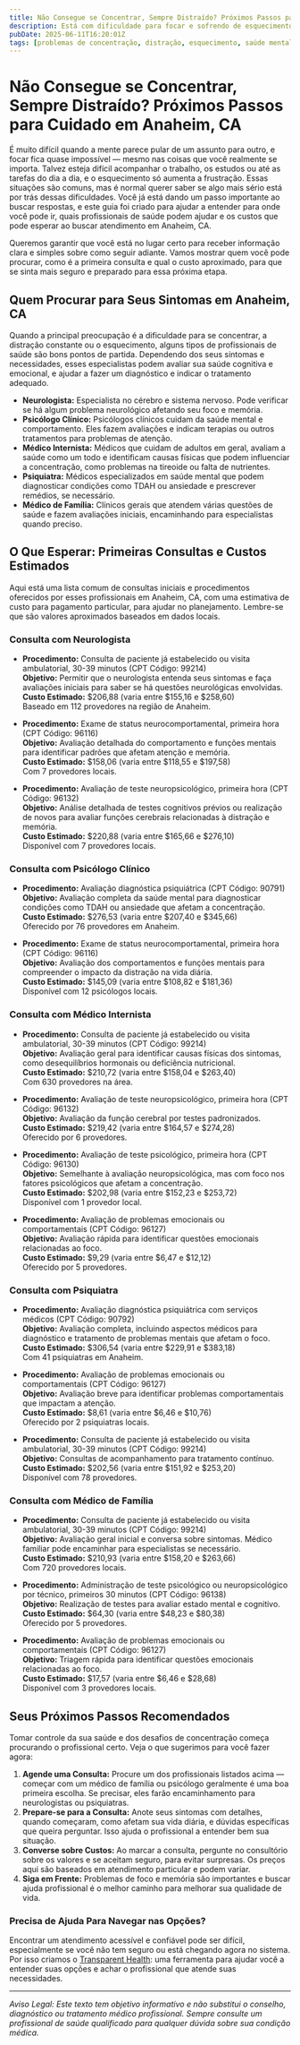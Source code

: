 ```yaml
---
title: Não Consegue se Concentrar, Sempre Distraído? Próximos Passos para Cuidado em Anaheim, CA  
description: Está com dificuldade para focar e sofrendo de esquecimento? Saiba com quem falar e quais custos esperar para avaliação e tratamento em Anaheim, CA.  
pubDate: 2025-06-11T16:20:01Z  
tags: [problemas de concentração, distração, esquecimento, saúde mental, neurologia, psicologia, Anaheim CA, custos de saúde]  
---
```


# Não Consegue se Concentrar, Sempre Distraído? Próximos Passos para Cuidado em Anaheim, CA

É muito difícil quando a mente parece pular de um assunto para outro, e focar fica quase impossível — mesmo nas coisas que você realmente se importa. Talvez esteja difícil acompanhar o trabalho, os estudos ou até as tarefas do dia a dia, e o esquecimento só aumenta a frustração. Essas situações são comuns, mas é normal querer saber se algo mais sério está por trás dessas dificuldades. Você já está dando um passo importante ao buscar respostas, e este guia foi criado para ajudar a entender para onde você pode ir, quais profissionais de saúde podem ajudar e os custos que pode esperar ao buscar atendimento em Anaheim, CA.

Queremos garantir que você está no lugar certo para receber informação clara e simples sobre como seguir adiante. Vamos mostrar quem você pode procurar, como é a primeira consulta e qual o custo aproximado, para que se sinta mais seguro e preparado para essa próxima etapa.

## Quem Procurar para Seus Sintomas em Anaheim, CA

Quando a principal preocupação é a dificuldade para se concentrar, a distração constante ou o esquecimento, alguns tipos de profissionais de saúde são bons pontos de partida. Dependendo dos seus sintomas e necessidades, esses especialistas podem avaliar sua saúde cognitiva e emocional, e ajudar a fazer um diagnóstico e indicar o tratamento adequado.

- **Neurologista:** Especialista no cérebro e sistema nervoso. Pode verificar se há algum problema neurológico afetando seu foco e memória.
- **Psicólogo Clínico:** Psicólogos clínicos cuidam da saúde mental e comportamento. Eles fazem avaliações e indicam terapias ou outros tratamentos para problemas de atenção.
- **Médico Internista:** Médicos que cuidam de adultos em geral, avaliam a saúde como um todo e identificam causas físicas que podem influenciar a concentração, como problemas na tireoide ou falta de nutrientes.
- **Psiquiatra:** Médicos especializados em saúde mental que podem diagnosticar condições como TDAH ou ansiedade e prescrever remédios, se necessário.
- **Médico de Família:** Clínicos gerais que atendem várias questões de saúde e fazem avaliações iniciais, encaminhando para especialistas quando preciso.

## O Que Esperar: Primeiras Consultas e Custos Estimados

Aqui está uma lista comum de consultas iniciais e procedimentos oferecidos por esses profissionais em Anaheim, CA, com uma estimativa de custo para pagamento particular, para ajudar no planejamento. Lembre-se que são valores aproximados baseados em dados locais.

### Consulta com Neurologista

- **Procedimento:** Consulta de paciente já estabelecido ou visita ambulatorial, 30-39 minutos (CPT Código: 99214)  
  **Objetivo:** Permitir que o neurologista entenda seus sintomas e faça avaliações iniciais para saber se há questões neurológicas envolvidas.  
  **Custo Estimado:** $206,88 (varia entre $155,16 e $258,60)  
  Baseado em 112 provedores na região de Anaheim.

- **Procedimento:** Exame de status neurocomportamental, primeira hora (CPT Código: 96116)  
  **Objetivo:** Avaliação detalhada do comportamento e funções mentais para identificar padrões que afetam atenção e memória.  
  **Custo Estimado:** $158,06 (varia entre $118,55 e $197,58)  
  Com 7 provedores locais.

- **Procedimento:** Avaliação de teste neuropsicológico, primeira hora (CPT Código: 96132)  
  **Objetivo:** Análise detalhada de testes cognitivos prévios ou realização de novos para avaliar funções cerebrais relacionadas à distração e memória.  
  **Custo Estimado:** $220,88 (varia entre $165,66 e $276,10)  
  Disponível com 7 provedores locais.

### Consulta com Psicólogo Clínico

- **Procedimento:** Avaliação diagnóstica psiquiátrica (CPT Código: 90791)  
  **Objetivo:** Avaliação completa da saúde mental para diagnosticar condições como TDAH ou ansiedade que afetam a concentração.  
  **Custo Estimado:** $276,53 (varia entre $207,40 e $345,66)  
  Oferecido por 76 provedores em Anaheim.

- **Procedimento:** Exame de status neurocomportamental, primeira hora (CPT Código: 96116)  
  **Objetivo:** Avaliação dos comportamentos e funções mentais para compreender o impacto da distração na vida diária.  
  **Custo Estimado:** $145,09 (varia entre $108,82 e $181,36)  
  Disponível com 12 psicólogos locais.

### Consulta com Médico Internista

- **Procedimento:** Consulta de paciente já estabelecido ou visita ambulatorial, 30-39 minutos (CPT Código: 99214)  
  **Objetivo:** Avaliação geral para identificar causas físicas dos sintomas, como desequilíbrios hormonais ou deficiência nutricional.  
  **Custo Estimado:** $210,72 (varia entre $158,04 e $263,40)  
  Com 630 provedores na área.

- **Procedimento:** Avaliação de teste neuropsicológico, primeira hora (CPT Código: 96132)  
  **Objetivo:** Avaliação da função cerebral por testes padronizados.  
  **Custo Estimado:** $219,42 (varia entre $164,57 e $274,28)  
  Oferecido por 6 provedores.

- **Procedimento:** Avaliação de teste psicológico, primeira hora (CPT Código: 96130)  
  **Objetivo:** Semelhante à avaliação neuropsicológica, mas com foco nos fatores psicológicos que afetam a concentração.  
  **Custo Estimado:** $202,98 (varia entre $152,23 e $253,72)  
  Disponível com 1 provedor local.

- **Procedimento:** Avaliação de problemas emocionais ou comportamentais (CPT Código: 96127)  
  **Objetivo:** Avaliação rápida para identificar questões emocionais relacionadas ao foco.  
  **Custo Estimado:** $9,29 (varia entre $6,47 e $12,12)  
  Oferecido por 5 provedores.

### Consulta com Psiquiatra

- **Procedimento:** Avaliação diagnóstica psiquiátrica com serviços médicos (CPT Código: 90792)  
  **Objetivo:** Avaliação completa, incluindo aspectos médicos para diagnóstico e tratamento de problemas mentais que afetam o foco.  
  **Custo Estimado:** $306,54 (varia entre $229,91 e $383,18)  
  Com 41 psiquiatras em Anaheim.

- **Procedimento:** Avaliação de problemas emocionais ou comportamentais (CPT Código: 96127)  
  **Objetivo:** Avaliação breve para identificar problemas comportamentais que impactam a atenção.  
  **Custo Estimado:** $8,61 (varia entre $6,46 e $10,76)  
  Oferecido por 2 psiquiatras locais.

- **Procedimento:** Consulta de paciente já estabelecido ou visita ambulatorial, 30-39 minutos (CPT Código: 99214)  
  **Objetivo:** Consultas de acompanhamento para tratamento contínuo.  
  **Custo Estimado:** $202,56 (varia entre $151,92 e $253,20)  
  Disponível com 78 provedores.

### Consulta com Médico de Família

- **Procedimento:** Consulta de paciente já estabelecido ou visita ambulatorial, 30-39 minutos (CPT Código: 99214)  
  **Objetivo:** Avaliação geral inicial e conversa sobre sintomas. Médico familiar pode encaminhar para especialistas se necessário.  
  **Custo Estimado:** $210,93 (varia entre $158,20 e $263,66)  
  Com 720 provedores locais.

- **Procedimento:** Administração de teste psicológico ou neuropsicológico por técnico, primeiros 30 minutos (CPT Código: 96138)  
  **Objetivo:** Realização de testes para avaliar estado mental e cognitivo.  
  **Custo Estimado:** $64,30 (varia entre $48,23 e $80,38)  
  Oferecido por 5 provedores.

- **Procedimento:** Avaliação de problemas emocionais ou comportamentais (CPT Código: 96127)  
  **Objetivo:** Triagem rápida para identificar questões emocionais relacionadas ao foco.  
  **Custo Estimado:** $17,57 (varia entre $6,46 e $28,68)  
  Disponível com 3 provedores locais.

## Seus Próximos Passos Recomendados

Tomar controle da sua saúde e dos desafios de concentração começa procurando o profissional certo. Veja o que sugerimos para você fazer agora:

1. **Agende uma Consulta:** Procure um dos profissionais listados acima — começar com um médico de família ou psicólogo geralmente é uma boa primeira escolha. Se precisar, eles farão encaminhamento para neurologistas ou psiquiatras.
2. **Prepare-se para a Consulta:** Anote seus sintomas com detalhes, quando começaram, como afetam sua vida diária, e dúvidas específicas que queira perguntar. Isso ajuda o profissional a entender bem sua situação.
3. **Converse sobre Custos:** Ao marcar a consulta, pergunte no consultório sobre os valores e se aceitam seguro, para evitar surpresas. Os preços aqui são baseados em atendimento particular e podem variar.
4. **Siga em Frente:** Problemas de foco e memória são importantes e buscar ajuda profissional é o melhor caminho para melhorar sua qualidade de vida.

### Precisa de Ajuda Para Navegar nas Opções?

Encontrar um atendimento acessível e confiável pode ser difícil, especialmente se você não tem seguro ou está chegando agora no sistema. Por isso criamos o [Transparent Health](https://transparenthealth.ai): uma ferramenta para ajudar você a entender suas opções e achar o profissional que atende suas necessidades.

---

*Aviso Legal: Este texto tem objetivo informativo e não substitui o conselho, diagnóstico ou tratamento médico profissional. Sempre consulte um profissional de saúde qualificado para qualquer dúvida sobre sua condição médica.*